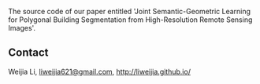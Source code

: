The source code of our paper entitled 'Joint Semantic-Geometric Learning for Polygonal Building Segmentation from High-Resolution Remote Sensing Images'.



## Contact
Weijia Li, 
liweijia621@gmail.com, 
http://liweijia.github.io/

